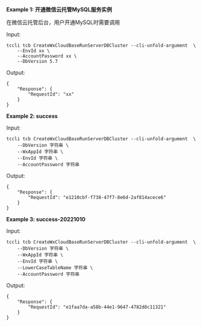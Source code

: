 **Example 1: 开通微信云托管MySQL服务实例**

在微信云托管后台，用户开通MySQL时需要调用

Input: 

```
tccli tcb CreateWxCloudBaseRunServerDBCluster --cli-unfold-argument  \
    --EnvId xx \
    --AccountPassword xx \
    --DbVersion 5.7
```

Output: 
```
{
    "Response": {
        "RequestId": "xx"
    }
}
```

**Example 2: success**



Input: 

```
tccli tcb CreateWxCloudBaseRunServerDBCluster --cli-unfold-argument  \
    --DbVersion 字符串 \
    --WxAppId 字符串 \
    --EnvId 字符串 \
    --AccountPassword 字符串
```

Output: 
```
{
    "Response": {
        "RequestId": "e1210cbf-f738-47f7-8e6d-2af814acece6"
    }
}
```

**Example 3: success-20221010**



Input: 

```
tccli tcb CreateWxCloudBaseRunServerDBCluster --cli-unfold-argument  \
    --DbVersion 字符串 \
    --WxAppId 字符串 \
    --EnvId 字符串 \
    --LowerCaseTableName 字符串 \
    --AccountPassword 字符串
```

Output: 
```
{
    "Response": {
        "RequestId": "e1faa7da-a58b-44e1-9647-4782d8c11321"
    }
}
```

